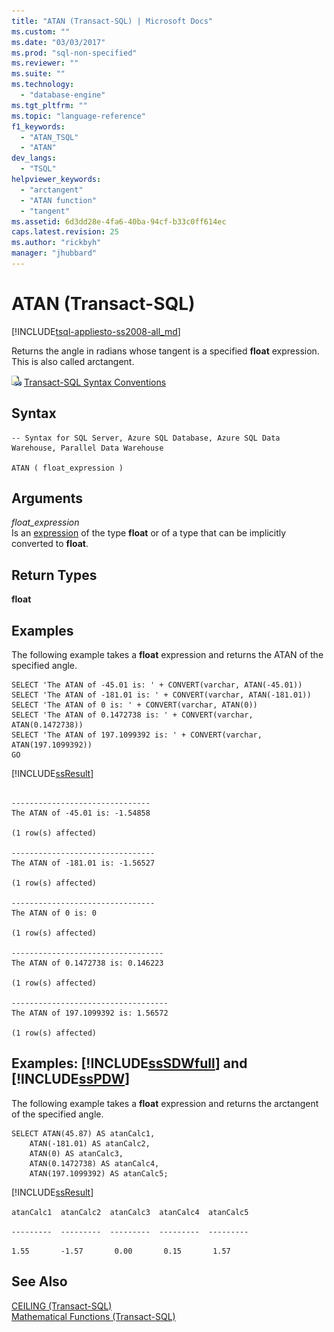```yaml
---
title: "ATAN (Transact-SQL) | Microsoft Docs"
ms.custom: ""
ms.date: "03/03/2017"
ms.prod: "sql-non-specified"
ms.reviewer: ""
ms.suite: ""
ms.technology: 
  - "database-engine"
ms.tgt_pltfrm: ""
ms.topic: "language-reference"
f1_keywords: 
  - "ATAN_TSQL"
  - "ATAN"
dev_langs: 
  - "TSQL"
helpviewer_keywords: 
  - "arctangent"
  - "ATAN function"
  - "tangent"
ms.assetid: 6d3dd28e-4fa6-40ba-94cf-b33c0ff614ec
caps.latest.revision: 25
ms.author: "rickbyh"
manager: "jhubbard"
---
```

# ATAN (Transact-SQL)
[!INCLUDE[tsql-appliesto-ss2008-all_md](../../database-engine/configure/windows/includes/tsql-appliesto-ss2008-all-md.md)]

  Returns the angle in radians whose tangent is a specified **float** expression. This is also called arctangent.  
  
 ![Topic link icon](../../database-engine/configure/windows/media/topic-link.gif "Topic link icon") [Transact-SQL Syntax Conventions](../Topic/Transact-SQL%20Syntax%20Conventions%20\(Transact-SQL\).md)  
  
## Syntax  
  
```  
-- Syntax for SQL Server, Azure SQL Database, Azure SQL Data Warehouse, Parallel Data Warehouse  
  
ATAN ( float_expression )  
```  
  
## Arguments  
 *float_expression*  
 Is an [expression](../../t-sql/language-elements/expressions-transact-sql.md) of the type **float** or of a type that can be implicitly converted to **float**.  
  
## Return Types  
 **float**  
  
## Examples  
 The following example takes a **float** expression and returns the ATAN of the specified angle.  
  
```  
SELECT 'The ATAN of -45.01 is: ' + CONVERT(varchar, ATAN(-45.01))  
SELECT 'The ATAN of -181.01 is: ' + CONVERT(varchar, ATAN(-181.01))  
SELECT 'The ATAN of 0 is: ' + CONVERT(varchar, ATAN(0))  
SELECT 'The ATAN of 0.1472738 is: ' + CONVERT(varchar, ATAN(0.1472738))  
SELECT 'The ATAN of 197.1099392 is: ' + CONVERT(varchar, ATAN(197.1099392))  
GO  
```  
  
 [!INCLUDE[ssResult](../../relational-databases/includes/ssresult-md.md)]  
  
```  
  
-------------------------------   
The ATAN of -45.01 is: -1.54858                         
  
(1 row(s) affected)  
  
--------------------------------   
The ATAN of -181.01 is: -1.56527                         
  
(1 row(s) affected)  
  
--------------------------------   
The ATAN of 0 is: 0                                
  
(1 row(s) affected)  
  
----------------------------------   
The ATAN of 0.1472738 is: 0.146223                         
  
(1 row(s) affected)  
  
-----------------------------------   
The ATAN of 197.1099392 is: 1.56572                          
  
(1 row(s) affected)  
```  
  
## Examples: [!INCLUDE[ssSDWfull](../../relational-databases/security/encryption/includes/sssdwfull-md.md)] and [!INCLUDE[ssPDW](../../database-engine/configure/windows/includes/sspdw-md.md)]  
 The following example takes a **float** expression and returns the arctangent of the specified angle.  
  
```  
SELECT ATAN(45.87) AS atanCalc1,  
    ATAN(-181.01) AS atanCalc2,  
    ATAN(0) AS atanCalc3,  
    ATAN(0.1472738) AS atanCalc4,  
    ATAN(197.1099392) AS atanCalc5;  
```  
  
 [!INCLUDE[ssResult](../../relational-databases/includes/ssresult-md.md)]  
  
 `atanCalc1  atanCalc2  atanCalc3  atanCalc4  atanCalc5`  
  
 `---------  ---------  ---------  ---------  ---------`  
  
 `1.55       -1.57       0.00       0.15       1.57`  
  
## See Also  
 [CEILING &#40;Transact-SQL&#41;](../../t-sql/functions/ceiling-transact-sql.md)   
 [Mathematical Functions &#40;Transact-SQL&#41;](../../t-sql/functions/mathematical-functions-transact-sql.md)  
  
  

